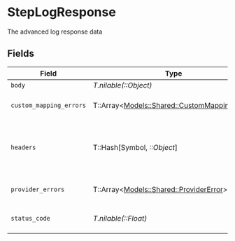 # StepLogResponse

The advanced log response data


## Fields

| Field                                                                                     | Type                                                                                      | Required                                                                                  | Description                                                                               | Example                                                                                   |
| ----------------------------------------------------------------------------------------- | ----------------------------------------------------------------------------------------- | ----------------------------------------------------------------------------------------- | ----------------------------------------------------------------------------------------- | ----------------------------------------------------------------------------------------- |
| `body`                                                                                    | *T.nilable(::Object)*                                                                     | :heavy_minus_sign:                                                                        | N/A                                                                                       |                                                                                           |
| `custom_mapping_errors`                                                                   | T::Array<[Models::Shared::CustomMappingError](../../models/shared/custommappingerror.md)> | :heavy_minus_sign:                                                                        | The custom mapping errors                                                                 |                                                                                           |
| `headers`                                                                                 | T::Hash[Symbol, *::Object*]                                                               | :heavy_minus_sign:                                                                        | N/A                                                                                       | {<br/>"content-type": "application/json",<br/>"authorization": "Bearer token"<br/>}       |
| `provider_errors`                                                                         | T::Array<[Models::Shared::ProviderError](../../models/shared/providererror.md)>           | :heavy_minus_sign:                                                                        | The provider errors                                                                       |                                                                                           |
| `status_code`                                                                             | *T.nilable(::Float)*                                                                      | :heavy_minus_sign:                                                                        | The response status code                                                                  | 200                                                                                       |